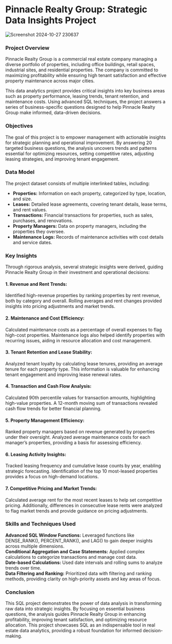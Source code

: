 # Pinnacle Realty Group: Strategic Data Insights Project


![Screenshot 2024-10-27 230637](https://github.com/user-attachments/assets/927ea357-aa14-4408-8620-88192db6abd7)

### Project Overview
Pinnacle Realty Group is a commercial real estate company managing a diverse portfolio of properties, including office buildings, retail spaces, industrial sites, and residential properties. The company is committed to maximizing profitability while ensuring high tenant satisfaction and effective property maintenance across major cities.

This data analytics project provides critical insights into key business areas such as property performance, leasing trends, tenant retention, and maintenance costs. Using advanced SQL techniques, the project answers a series of business-specific questions designed to help Pinnacle Realty Group make informed, data-driven decisions.

### Objectives
The goal of this project is to empower management with actionable insights for strategic planning and operational improvement. By answering 20 targeted business questions, the analysis uncovers trends and patterns essential for optimizing resources, setting competitive rates, adjusting leasing strategies, and improving tenant engagement.

### Data Model
The project dataset consists of multiple interlinked tables, including:

- **Properties:** Information on each property, categorized by type, location, and size.
- **Leases:** Detailed lease agreements, covering tenant details, lease terms, and rent values.
- **Transactions:** Financial transactions for properties, such as sales, purchases, and renovations.
- **Property Managers:** Data on property managers, including the properties they oversee.
- **Maintenance Logs:** Records of maintenance activities with cost details and service dates.

### Key Insights
Through rigorous analysis, several strategic insights were derived, guiding Pinnacle Realty Group in their investment and operational decisions:

#### 1. Revenue and Rent Trends:

Identified high-revenue properties by ranking properties by rent revenue, both by category and overall. Rolling averages and rent changes provided insights into pricing adjustments and market trends.

#### 2. Maintenance and Cost Efficiency:

Calculated maintenance costs as a percentage of overall expenses to flag high-cost properties. Maintenance logs also helped identify properties with recurring issues, aiding in resource allocation and cost management.

#### 3. Tenant Retention and Lease Stability:

Analyzed tenant loyalty by calculating lease tenures, providing an average tenure for each property type. This information is valuable for enhancing tenant engagement and improving lease renewal rates.

#### 4. Transaction and Cash Flow Analysis:

Calculated 90th percentile values for transaction amounts, highlighting high-value properties. A 12-month moving sum of transactions revealed cash flow trends for better financial planning.

#### 5. Property Management Efficiency:

Ranked property managers based on revenue generated by properties under their oversight. Analyzed average maintenance costs for each manager’s properties, providing a basis for assessing efficiency.

#### 6. Leasing Activity Insights:

Tracked leasing frequency and cumulative lease counts by year, enabling strategic forecasting. Identification of the top 10 most-leased properties provides a focus on high-demand locations.

#### 7. Competitive Pricing and Market Trends:

Calculated average rent for the most recent leases to help set competitive pricing. Additionally, differences in consecutive lease rents were analyzed to flag market trends and provide guidance on pricing adjustments.

### Skills and Techniques Used
**Advanced SQL Window Functions:** Leveraged functions like DENSE_RANK(), PERCENT_RANK(), and LAG() to gain deeper insights across multiple dimensions.\
**Conditional Aggregation and Case Statements:** Applied complex calculations to categorize transactions and manage cost data.\
**Date-based Calculations:** Used date intervals and rolling sums to analyze trends over time.\
**Data Filtering and Ranking:** Prioritized data with filtering and ranking methods, providing clarity on high-priority assets and key areas of focus.

### Conclusion
This SQL project demonstrates the power of data analysis in transforming raw data into strategic insights. By focusing on essential business questions, the analysis guides Pinnacle Realty Group in enhancing profitability, improving tenant satisfaction, and optimizing resource allocation. This project showcases SQL as an indispensable tool in real estate data analytics, providing a robust foundation for informed decision-making.
